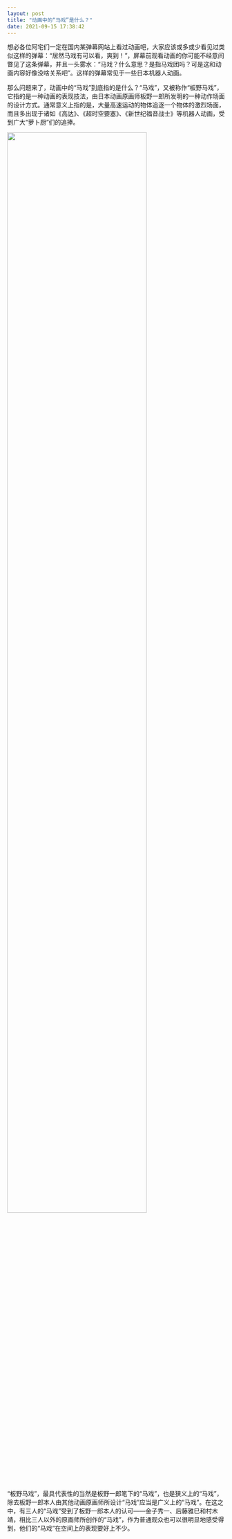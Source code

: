 ```yaml
---
layout: post
title: "动画中的“马戏”是什么？"
date: 2021-09-15 17:38:42
---
```


​	想必各位阿宅们一定在国内某弹幕网站上看过动画吧，大家应该或多或少看见过类似这样的弹幕：“居然马戏有可以看，爽到！”，屏幕前观看动画的你可能不经意间瞥见了这条弹幕，并且一头雾水：“马戏？什么意思？是指马戏团吗？可是这和动画内容好像没啥关系吧”。这样的弹幕常见于一些日本机器人动画。

​	那么问题来了，动画中的“马戏”到底指的是什么？“马戏”，又被称作“板野马戏”，它指的是一种动画的表现技法，由日本动画原画师板野一郎所发明的一种动作场面的设计方式。通常意义上指的是，大量高速运动的物体追逐一个物体的激烈场面，而且多出现于诸如《高达》、《超时空要塞》、《新世纪福音战士》等机器人动画，受到广大“萝卜厨”们的追捧。

<img src="/images/eureka-seven.gif" style="width:80%;height:80%" />

​	“板野马戏”，最具代表性的当然是板野一郎笔下的“马戏”，也是狭义上的“马戏”，除去板野一郎本人由其他动画原画师所设计“马戏”应当是广义上的“马戏”。在这之中，有三人的“马戏”受到了板野一郎本人的认可——金子秀一、后藤雅巳和村木靖，相比三人以外的原画师所创作的“马戏”，作为普通观众也可以很明显地感受得到，他们的“马戏”在空间上的表现要好上不少。

​	


